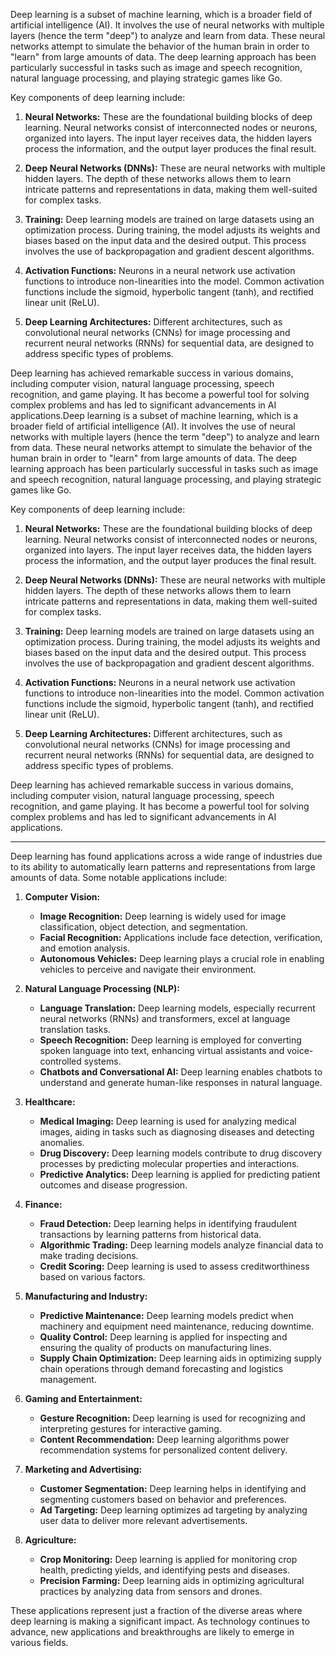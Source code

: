 Deep learning is a subset of machine learning, which is a broader field of artificial intelligence (AI). It involves the use of neural networks with multiple layers (hence the term "deep") to analyze and learn from data. These neural networks attempt to simulate the behavior of the human brain in order to "learn" from large amounts of data. The deep learning approach has been particularly successful in tasks such as image and speech recognition, natural language processing, and playing strategic games like Go.

Key components of deep learning include:

1. **Neural Networks:** These are the foundational building blocks of deep learning. Neural networks consist of interconnected nodes or neurons, organized into layers. The input layer receives data, the hidden layers process the information, and the output layer produces the final result.

2. **Deep Neural Networks (DNNs):** These are neural networks with multiple hidden layers. The depth of these networks allows them to learn intricate patterns and representations in data, making them well-suited for complex tasks.

3. **Training:** Deep learning models are trained on large datasets using an optimization process. During training, the model adjusts its weights and biases based on the input data and the desired output. This process involves the use of backpropagation and gradient descent algorithms.

4. **Activation Functions:** Neurons in a neural network use activation functions to introduce non-linearities into the model. Common activation functions include the sigmoid, hyperbolic tangent (tanh), and rectified linear unit (ReLU).

5. **Deep Learning Architectures:** Different architectures, such as convolutional neural networks (CNNs) for image processing and recurrent neural networks (RNNs) for sequential data, are designed to address specific types of problems.

Deep learning has achieved remarkable success in various domains, including computer vision, natural language processing, speech recognition, and game playing. It has become a powerful tool for solving complex problems and has led to significant advancements in AI applications.Deep learning is a subset of machine learning, which is a broader field of artificial intelligence (AI). It involves the use of neural networks with multiple layers (hence the term "deep") to analyze and learn from data. These neural networks attempt to simulate the behavior of the human brain in order to "learn" from large amounts of data. The deep learning approach has been particularly successful in tasks such as image and speech recognition, natural language processing, and playing strategic games like Go.

Key components of deep learning include:

1. **Neural Networks:** These are the foundational building blocks of deep learning. Neural networks consist of interconnected nodes or neurons, organized into layers. The input layer receives data, the hidden layers process the information, and the output layer produces the final result.

2. **Deep Neural Networks (DNNs):** These are neural networks with multiple hidden layers. The depth of these networks allows them to learn intricate patterns and representations in data, making them well-suited for complex tasks.

3. **Training:** Deep learning models are trained on large datasets using an optimization process. During training, the model adjusts its weights and biases based on the input data and the desired output. This process involves the use of backpropagation and gradient descent algorithms.

4. **Activation Functions:** Neurons in a neural network use activation functions to introduce non-linearities into the model. Common activation functions include the sigmoid, hyperbolic tangent (tanh), and rectified linear unit (ReLU).

5. **Deep Learning Architectures:** Different architectures, such as convolutional neural networks (CNNs) for image processing and recurrent neural networks (RNNs) for sequential data, are designed to address specific types of problems.

Deep learning has achieved remarkable success in various domains, including computer vision, natural language processing, speech recognition, and game playing. It has become a powerful tool for solving complex problems and has led to significant advancements in AI applications.

---
Deep learning has found applications across a wide range of industries due to its ability to automatically learn patterns and representations from large amounts of data. Some notable applications include:

1. **Computer Vision:**
   - **Image Recognition:** Deep learning is widely used for image classification, object detection, and segmentation.
   - **Facial Recognition:** Applications include face detection, verification, and emotion analysis.
   - **Autonomous Vehicles:** Deep learning plays a crucial role in enabling vehicles to perceive and navigate their environment.

2. **Natural Language Processing (NLP):**
   - **Language Translation:** Deep learning models, especially recurrent neural networks (RNNs) and transformers, excel at language translation tasks.
   - **Speech Recognition:** Deep learning is employed for converting spoken language into text, enhancing virtual assistants and voice-controlled systems.
   - **Chatbots and Conversational AI:** Deep learning enables chatbots to understand and generate human-like responses in natural language.

3. **Healthcare:**
   - **Medical Imaging:** Deep learning is used for analyzing medical images, aiding in tasks such as diagnosing diseases and detecting anomalies.
   - **Drug Discovery:** Deep learning models contribute to drug discovery processes by predicting molecular properties and interactions.
   - **Predictive Analytics:** Deep learning is applied for predicting patient outcomes and disease progression.

4. **Finance:**
   - **Fraud Detection:** Deep learning helps in identifying fraudulent transactions by learning patterns from historical data.
   - **Algorithmic Trading:** Deep learning models analyze financial data to make trading decisions.
   - **Credit Scoring:** Deep learning is used to assess creditworthiness based on various factors.

5. **Manufacturing and Industry:**
   - **Predictive Maintenance:** Deep learning models predict when machinery and equipment need maintenance, reducing downtime.
   - **Quality Control:** Deep learning is applied for inspecting and ensuring the quality of products on manufacturing lines.
   - **Supply Chain Optimization:** Deep learning aids in optimizing supply chain operations through demand forecasting and logistics management.

6. **Gaming and Entertainment:**
   - **Gesture Recognition:** Deep learning is used for recognizing and interpreting gestures for interactive gaming.
   - **Content Recommendation:** Deep learning algorithms power recommendation systems for personalized content delivery.

7. **Marketing and Advertising:**
   - **Customer Segmentation:** Deep learning helps in identifying and segmenting customers based on behavior and preferences.
   - **Ad Targeting:** Deep learning optimizes ad targeting by analyzing user data to deliver more relevant advertisements.

8. **Agriculture:**
   - **Crop Monitoring:** Deep learning is applied for monitoring crop health, predicting yields, and identifying pests and diseases.
   - **Precision Farming:** Deep learning aids in optimizing agricultural practices by analyzing data from sensors and drones.

These applications represent just a fraction of the diverse areas where deep learning is making a significant impact. As technology continues to advance, new applications and breakthroughs are likely to emerge in various fields.